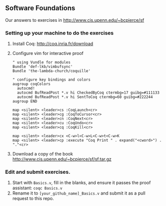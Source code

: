 ## Software Foundations

Our answers to exercises in http://www.cis.upenn.edu/~bcpierce/sf

### Setting up your machine to do the exercises

1. Install Coq: http://coq.inria.fr/download
2. Configure vim for interactive proof

   ```viml
   " using Vundle for modules
   Bundle 'def-lkb/vimbufsync'
   Bundle 'the-lambda-church/coquille'
   
   " configure key bindings and colors
   augroup coqColors
     autocmd!
     autocmd BufReadPost *.v hi CheckedByCoq ctermbg=17 guibg=#111133
     autocmd BufReadPost *.v hi SentToCoq ctermbg=60 guibg=#222244
   augroup END

   map <silent> <leader>cs :CoqLaunch<cr>
   map <silent> <leader>cg :CoqToCursor<cr>
   map <silent> <leader>cn :CoqNext<cr>
   map <silent> <leader>cu :CoqUndo<cr>
   map <silent> <leader>cq :CoqKill<cr>
  
   map <silent> <leader>cx <C-w>l<C-w>L<C-w>t<C-w>K
   map <silent> <leader>cp :execute "Coq Print " . expand("<cword>") . "."<cr>
   ```
3. Download a copy of the book http://www.cis.upenn.edu/~bcpierce/sf/sf.tar.gz

### Edit and submit exercises.

1. Start with `Basics.v`, fill in the blanks, and ensure it passes
   the proof assistant: `coqc Basics.v`
2. Rename it to `[your_github_name]_Basics.v` and submit it
   as a pull request to this repo.
